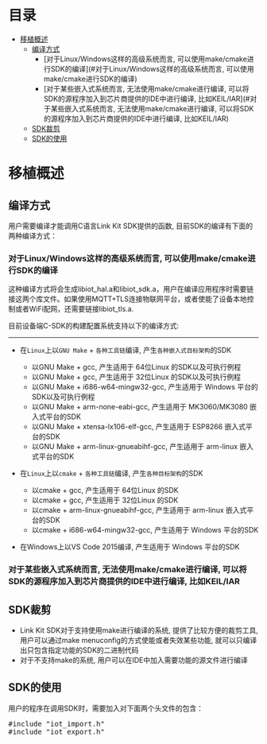 # <a name="目录">目录</a>
+ [移植概述](#移植概述)
    * [编译方式](#编译方式)
        - [对于Linux/Windows这样的高级系统而言, 可以使用make/cmake进行SDK的编译](#对于Linux/Windows这样的高级系统而言, 可以使用make/cmake进行SDK的编译)
        - [对于某些嵌入式系统而言, 无法使用make/cmake进行编译, 可以将SDK的源程序加入到芯片商提供的IDE中进行编译, 比如KEIL/IAR](#对于某些嵌入式系统而言, 无法使用make/cmake进行编译, 可以将SDK的源程序加入到芯片商提供的IDE中进行编译, 比如KEIL/IAR)
    * [SDK裁剪](#SDK裁剪)
    * [SDK的使用](#SDK的使用)

# <a name="移植概述">移植概述</a>

## <a name="编译方式">编译方式</a>
用户需要编译才能调用C语言Link Kit SDK提供的函数, 目前SDK的编译有下面的两种编译方式：

### <a name="对于Linux/Windows这样的高级系统而言, 可以使用make/cmake进行SDK的编译">对于Linux/Windows这样的高级系统而言, 可以使用make/cmake进行SDK的编译</a>

这种编译方式将会生成libiot_hal.a和libiot_sdk.a，用户在编译应用程序时需要链接这两个库文件。如果使用MQTT+TLS连接物联网平台，或者使能了设备本地控制或者WiFi配网，还需要链接libiot_tls.a.

目前设备端C-SDK的构建配置系统支持以下的编译方式:

---
+ 在`Linux`上以`GNU Make` + `各种工具链`编译, 产生`各种嵌入式目标架构`的SDK
    * 以GNU Make + gcc, 产生适用于 64位Linux 的SDK以及可执行例程
    * 以GNU Make + gcc, 产生适用于 32位Linux 的SDK以及可执行例程
    * 以GNU Make + i686-w64-mingw32-gcc, 产生适用于 Windows 平台的SDK以及可执行例程
    * 以GNU Make + arm-none-eabi-gcc, 产生适用于 MK3060/MK3080 嵌入式平台的SDK
    * 以GNU Make + xtensa-lx106-elf-gcc, 产生适用于 ESP8266 嵌入式平台的SDK
    * 以GNU Make + arm-linux-gnueabihf-gcc, 产生适用于 arm-linux 嵌入式平台的SDK

+ 在`Linux`上以`cmake` + `各种工具链`编译, 产生`各种目标架构`的SDK
    * 以cmake + gcc, 产生适用于 64位Linux 的SDK
    * 以cmake + gcc, 产生适用于 32位Linux 的SDK
    * 以cmake + arm-linux-gnueabihf-gcc, 产生适用于 arm-linux 嵌入式平台的SDK
    * 以cmake + i686-w64-mingw32-gcc, 产生适用于 Windows 平台的SDK

+ 在Windows上以VS Code 2015编译, 产生适用于 Windows 平台的SDK

### <a name="对于某些嵌入式系统而言, 无法使用make/cmake进行编译, 可以将SDK的源程序加入到芯片商提供的IDE中进行编译, 比如KEIL/IAR">对于某些嵌入式系统而言, 无法使用make/cmake进行编译, 可以将SDK的源程序加入到芯片商提供的IDE中进行编译, 比如KEIL/IAR</a>

## <a name="SDK裁剪">SDK裁剪</a>

+ Link Kit SDK对于支持使用make进行编译的系统, 提供了比较方便的裁剪工具, 用户可以通过make menuconfig的方式使能或者失效某些功能, 就可以只编译出只包含指定功能的SDK的二进制代码
+ 对于不支持make的系统, 用户可以在IDE中加入需要功能的源文件进行编译

## <a name="SDK的使用">SDK的使用</a>

用户的程序在调用SDK时，需要加入对下面两个头文件的包含：

<pre>
#include "iot_import.h"
#include "iot_export.h"
</pre>

